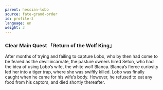 ```yaml
---
parent: hessian-lobo
source: fate-grand-order
id: profile-3
language: en
weight: 3
---
```


### Clear Main Quest 「Return of the Wolf King」

After months of trying and failing to capture Lobo, who by then had come to be feared as the devil incarnate, the pasture owners hired Seton, who had the idea of using Lobo’s wife, the white wolf Blanca.
Blanca’s fierce curiosity led her into a tiger trap, where she was swiftly killed.
Lobo was finally caught when he came for his wife’s body.
However, he refused to eat any food from his captors, and died shortly thereafter.
